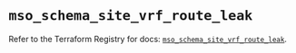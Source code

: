 # `mso_schema_site_vrf_route_leak`

Refer to the Terraform Registry for docs: [`mso_schema_site_vrf_route_leak`](https://registry.terraform.io/providers/ciscodevnet/mso/1.5.3/docs/resources/schema_site_vrf_route_leak).
